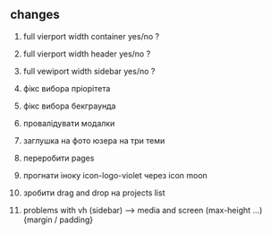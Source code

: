 ## changes

1. full vierport width container yes/no ?
2. full vierport width header yes/no ?
3. full vewiport width sidebar yes/no ?

4. фікс вибора пріорітета
5. фікс вибора бекграунда
6. провалідувати модалки
7. заглушка на фото юзера на три теми
8. переробити pages
9. прогнати іноку icon-logo-violet через icon moon
10. зробити drag and drop на projects list

11. problems with vh (sidebar) --> media and screen (max-height ...) {margin /
    padding}

